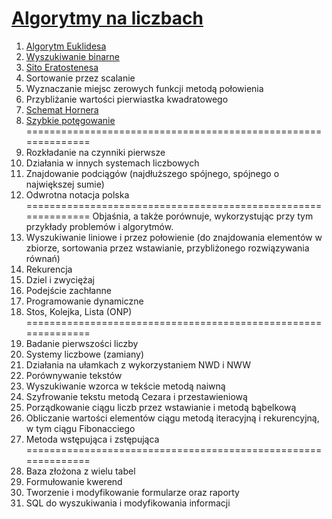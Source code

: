 # [Algorytmy na liczbach](/Liczbowe)
1. [Algorytm Euklidesa](Liczbowe/euklides.py)
2. [Wyszukiwanie binarne](Szukanie/binarne.py)
3. [Sito Eratostenesa](Liczbowe/sito_eratostenesa.py)
4. Sortowanie przez scalanie
5. Wyznaczanie miejsc zerowych funkcji metodą połowienia
6. Przybliżanie wartości pierwiastka kwadratowego
7. [Schemat Hornera](Liczbowe/horner.py)
8. [Szybkie potęgowanie](Liczbowe/szybkie_potegowanie.py)
==============================================================
1. Rozkładanie na czynniki pierwsze
2. Działania w innych systemach liczbowych
3. Znajdowanie podciągów (najdłuższego spójnego, spójnego o największej sumie)
4. Odwrotna notacja polska
==============================================================
Objaśnia, a także porównuje, wykorzystując przy tym przykłady problemów i algorytmów.
1. Wyszukiwanie liniowe i przez połowienie (do znajdowania
elementów w zbiorze, sortowania przez wstawianie, przybliżonego
rozwiązywania równań)
2. Rekurencja
3. Dziel i zwyciężaj
4. Podejście zachłanne
5. Programowanie dynamiczne
6. Stos, Kolejka, Lista (ONP)
==============================================================
1. Badanie pierwszości liczby
2. Systemy liczbowe (zamiany)
3. Działania na ułamkach z wykorzystaniem NWD i NWW
4. Porównywanie tekstów
5. Wyszukiwanie wzorca w tekście metodą naiwną
6. Szyfrowanie tekstu metodą Cezara i przestawieniową
7. Porządkowanie ciągu liczb przez wstawianie i metodą bąbelkową
8. Obliczanie wartości elementów ciągu metodą iteracyjną i rekurencyjną, w tym ciągu Fibonacciego
9. Metoda wstępująca i zstępująca
==============================================================
1. Baza złożona z wielu tabel
2. Formułowanie kwerend
3. Tworzenie i modyfikowanie formularze oraz raporty
4. SQL do wyszukiwania i modyfikowania informacji